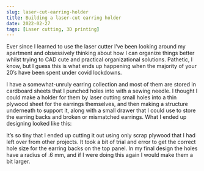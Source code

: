 ```yaml
---
slug: laser-cut-earring-holder
title: Building a laser-cut earring holder
date: 2022-02-27
tags: [Laser cutting, 3D printing]
---
```


Ever since I learned to use the laser cutter I’ve been looking around my apartment and obsessively thinking about how I can organize things better whilst trying to CAD cute and practical organizational solutions. Pathetic, I know, but I guess this is what ends up happening when the majority of your 20’s have been spent under covid lockdowns.

I have a somewhat-unruly earring collection and most of them are stored in cardboard sheets that I punched holes into with a sewing needle. I thought I could make a holder for them by laser cutting small holes into a thin plywood sheet for the earrings themselves, and then making a structure underneath to support it, along with a small drawer that I could use to store the earring backs and broken or mismatched earrings. What I ended up designing looked like this:

It’s so tiny that I ended up cutting it out using only scrap plywood that I had left over from other projects. It took a bit of trial and error to get the correct hole size for the earring backs on the top panel. In my final design the holes have a radius of .6 mm, and if I were doing this again I would make them a bit larger.
